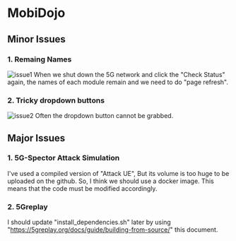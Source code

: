 # MobiDojo

## Minor Issues
### 1. Remaing Names
![issue1](https://github.com/user-attachments/assets/8b983026-d09c-4409-af48-9f4394eaa5dd)
When we shut down the 5G network and click the "Check Status" again, the names of each module remain and we need to do "page refresh".

### 2. Tricky dropdown buttons
![issue2](https://github.com/user-attachments/assets/8711b62d-6464-49a0-b043-96573a760d79)
Often the dropdown button cannot be grabbed.


## Major Issues
### 1. 5G-Spector Attack Simulation
I've used a compiled version of "Attack UE", But its volume is too huge to be uploaded on the github. So, I think we should use a docker image. This means that the code must be modified accordingly.

### 2. 5Greplay
I should update "install_dependencies.sh" later by using "https://5greplay.org/docs/guide/building-from-source/" this document.
